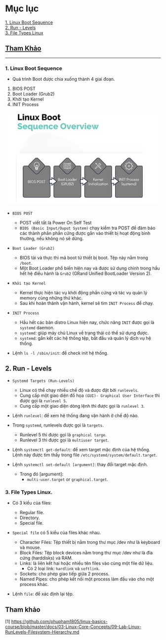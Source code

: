 # Mục lục    

[1. Linux Boot Sequence](#1)  
[2. Run - Levels](#2)    
[3. File Types Linux](#3)        

## [Tham Khảo](#4)     

----   

<a name='1'></a>     
### 1. Linux Boot Sequence         
- Quá trình Boot được chia xuống thành 4 giai đoạn.      

1. BIOS POST    
2. Boot Loader (Grub2)    
3. Khởi tạo Kernel    
4. INIT Process         

![image](image/8.0.png)     

- `BIOS POST`    
   - POST viết tắt là Power On Self Test   
   - `BIOS (Basic Input/Ouput System)` chạy kiểm tra POST để đảm bảo các thành phần phần cứng được gắn vào thiết bị hoạt động bình thường, nếu không nó sẽ dừng.           

- `Boot Loader (Grub2)`    
   - BIOS tải và thực thi mã boot từ thiết bị boot. Tệp này nằm trong `/boot`.      
   - Một Boot Loader phổ biến hiện nay và được sử dụng chính trong hầu hết hệ điều hành  là `Grub2` (GRand Unified BootLoader Version 2).     

- `Khởi tạo Kernel`    
   - Kernel thực hiện tác vụ khởi động phần cứng và tác vụ quản lý memory cùng những thứ khác.     
   - Sau khi hoàn thành vận hành, kernel sẽ tìm `INIT Process` để chạy.     

- `INIT Process`    
   - Hầu hết các bản distro Linux hiện nay, chức năng `INIT` được gọi là `systemd` daemon.     
   - `systemd`: giúp máy chủ Linux về trạng thái có thể sử dụng được.   
   - `systemd`: gắn kết các hệ thống tệp, bắt đầu và quản lý dịch vụ hệ thống.           

- Lệnh `ls -l /sbin/init`: để check init hệ thống.    

<a name='2'></a>    
## 2. Run - Levels     

- `Systemd Targets (Run-Levels)`     
   - Linux có thể chạy nhiều chế độ và được đặt bởi `runlevels`.      
   - Cung cấp một giao diện đồ họa `(GUI)- Graphical User Interface` thì được gọi là `runlevel 5`.   
   - Cung cấp một giao diện dòng lệnh thì được gọi là `runlevel 3`.      
- Lệnh `runlevel`: để xem hệ thống đang vận hành ở chế độ nào.        
- Trong `systemd`, runlevels được gọi là `targets`.    
   - Runlevel 5 thì được gọi là `graphical targe`.  
   - Runlevel 3 thì được gọi là `multiuser target`.    

- Lệnh `systemctl get-default`: để xem target mặc định của hệ thống. Lệnh này được tìm thấy trong file `/etc/systemd/system/default.target`.    

- Lệnh `systemctl set-default [argument]`: thay đổi target mặc định.    
   - Trong đó [argument]:   
       - `multi-user.target` or `graphical.target`.     
 
<a name='3'></a>   
### 3. File Types Linux.    

- Có 3 kiểu của files:  
    - Regular file.   
    - Directory.  
    - Special file.     

- `Special file` có 5 kiểu của files khác nhau.     
    - Character Files: Tệp thiết bị nằm trong thư mục /dev như là keyboard và mouse.      
    - Block Files: Tệp block devices nằm trong thư mục /dev như là đĩa cứng (harddisks) và RAM.     
    - Links: là liên kết hai hoặc nhiều tên files vào cùng một file dữ liệu.     
       - Có 2 loại link: `hardlink` và `softlink`.    
    - Sockets: cho phép giao tiếp giữa 2 process.   
    - Named Pipes: cho phép kết nối một process làm đầu vào cho một process khác.       

- Lệnh `file`: để xác định lại tệp.   

<a name='4'></a>  
## Tham khảo    
[1] https://github.com/phupham1805/linux-basics-course/blob/master/docs/03-Linux-Core-Concepts/09-Lab-Linux-RunLevels-Filesystem-Hierarchy.md


 

